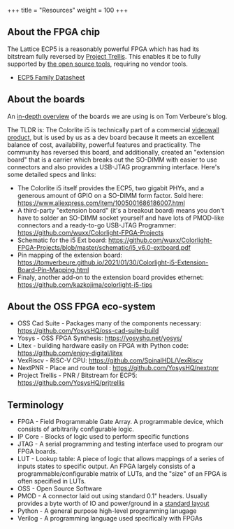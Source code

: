 +++
title = "Resources"
weight = 100
+++

## About the FPGA chip
The Lattice ECP5 is a reasonably powerful FPGA which has had its bitstream fully reversed by [Project Trellis](https://prjtrellis.readthedocs.io/en/latest/index.html). This enables it be to fully supported by [the open source tools](https://github.com/YosysHQ/oss-cad-suite-build), requiring no vendor tools.
 - [ECP5 Family Datasheet](https://www.latticesemi.com/-/media/LatticeSemi/Documents/DataSheets/ECP5/FPGA-DS-02012-2-8-ECP5-ECP5G-Family-Data-Sheet.ashx?document_id=50461)

## About the boards
An [in-depth overview](https://tomverbeure.github.io/2021/01/22/The-Colorlight-i5-as-FPGA-development-board.html) of the boards we are using is on Tom Verbeure's blog.




The TLDR is:
The Colorlite i5 is technically part of a commercial [videowall product](https://www.colorlight-led.com/product/colorlight-i5-led-display-receiver-card.html), but is used by us as a dev board because it meets an excellent balance of cost, availability, powerful features and practicality. The community has reversed this board, and additionally, created an "extension board" that is a carrier which breaks out the SO-DIMM with easier to use connectors and also provides a USB-JTAG programming interface. Here's some detailed specs and links:
 - The Colorlite i5 itself provides the ECP5, two gigabit PHYs, and a generous amount of GPIO on a SO-DIMM form factor. Sold here: https://www.aliexpress.com/item/1005001686186007.html
 - A third-party "extension board" (it's a breakout board) means you don't have to solder an SO-DIMM socket yourself and have lots of PMOD-like connectors and a ready-to-go USB-JTAG Programmer: https://github.com/wuxx/Colorlight-FPGA-Projects
- Schematic for the i5 Ext board: https://github.com/wuxx/Colorlight-FPGA-Projects/blob/master/schematic/i5_v6.0-extboard.pdf
- Pin mapping of the extension board: https://tomverbeure.github.io/2021/01/30/Colorlight-i5-Extension-Board-Pin-Mapping.html
- Finaly, another add-on to the extension board provides ethernet: https://github.com/kazkojima/colorlight-i5-tips

## About the OSS FPGA eco-system

- OSS Cad Suite - Packages many of the components necessary: https://github.com/YosysHQ/oss-cad-suite-build
- Yosys - OSS FPGA Synthesis: https://yosyshq.net/yosys/
- Litex - building hardware easily on FPGA with Python code: https://github.com/enjoy-digital/litex
- VexRiscv - RISC-V CPU: https://github.com/SpinalHDL/VexRiscv
- NextPNR - Place and route tool : https://github.com/YosysHQ/nextpnr
- Project Trellis - PNR / Bitstream for ECP5: https://github.com/YosysHQ/prjtrellis

## Terminology
- FPGA - Field Programmable Gate Array. A programmable device, which consists of arbitrarily configurable logic.
- IP Core - Blocks of logic used to perform specific functions
- JTAG - A serial programming and testing interface used to program our FPGA boards.
- LUT - Lookup table: A piece of logic that allows mappings of a series of inputs states to specific output. An FPGA largely consists of a programmable/configurable matrix  of LUTs, and the "size" of an FPGA is often specified in LUTs.
- OSS - Open Source Software
- PMOD - A connector laid out using standard 0.1" headers. Usually provides a byte worth of IO and power/ground in a [standard layout](https://digilent.com/blog/how-to-use-the-pmod-ports-on-the-arty/)
- Python - A general purpose high-level programming lanugage
- Verilog - A programming language used specifically with FPGAs
